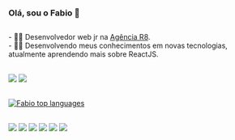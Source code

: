 ### Olá, sou o Fabio  👋
##
<div>
  - 👨‍💻 Desenvolvedor web jr na <a href = "https://agenciar8.com.br/" target="_blank">Agência R8</a>. </br>
  - 👨‍💻 Desenvolvendo meus conhecimentos em novas tecnologias, atualmente aprendendo mais sobre ReactJS. <br><br> 
</div>

  <a href = "mailto:fabio.mmouras@hotmail.com"><img src="https://img.shields.io/badge/Gmail-D14836?style=for-the-badge&logo=gmail&logoColor=white" target="_blank"></a>
  <a href="https://www.linkedin.com/in/fabiomoura-m" target="_blank"><img src="https://img.shields.io/badge/-LinkedIn-%230077B5?style=for-the-badge&logo=linkedin&logoColor=white" target="_blank"></a>

##
<div align="left">
  
[![Fabio top languages](https://github-readme-stats.vercel.app/api/top-langs/?username=fabiomoura-m&theme=blue-white)](https://github.com/anuraghazra/github-readme-stats)
  
 </div>

<br>

<div>
<img src="https://img.shields.io/badge/HTML-e06b12?style=for-the-badge&logo=html5&logoColor=white" />
<img src="https://img.shields.io/badge/CSS-1283e0?&style=for-the-badge&logo=css3&logoColor=white" />
<img src="https://img.shields.io/badge/JavaScript-F7DF1E?style=for-the-badge&logo=javascript&logoColor=414141" />
<img src="https://img.shields.io/badge/React-414141?style=for-the-badge&logo=react&logoColor=61DAFB" />
<img src="https://img.shields.io/badge/TypeScript-007ACC?style=for-the-badge&logo=typescript&logoColor=white"/>
<img src="https://img.shields.io/badge/Node%20js-339933?style=for-the-badge&logo=nodedotjs&logoColor=white"/>
</div>
